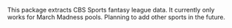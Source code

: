 This package extracts CBS Sports fantasy league data. It currently only works for March Madness pools. Planning to add other sports in the future.
